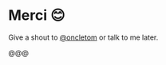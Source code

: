 

<!-- .slide: data-background="../mixit/images/basile-seagul.jpg" data-state="background-light" -->

# Merci 😊

Give a shout to [@oncletom](https://twitter.com/oncletom) or talk to me later.

@@@


<!-- .slide: data-background="../mixit/images/basile-seagul.jpg" -->
